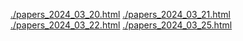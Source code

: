 [./papers_2024_03_20.html](./papers_2024_03_20.html)
[./papers_2024_03_21.html](./papers_2024_03_21.html)
[./papers_2024_03_22.html](./papers_2024_03_22.html)
[./papers_2024_03_25.html](./papers_2024_03_25.html)
